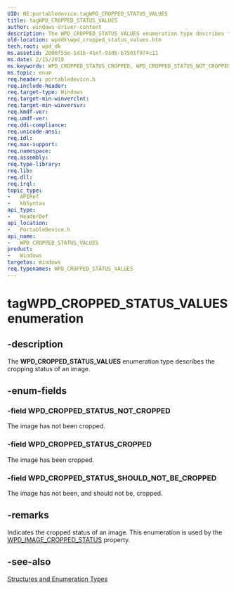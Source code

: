 ```yaml
---
UID: NE:portabledevice.tagWPD_CROPPED_STATUS_VALUES
title: tagWPD_CROPPED_STATUS_VALUES
author: windows-driver-content
description: The WPD_CROPPED_STATUS_VALUES enumeration type describes the cropping status of an image.
old-location: wpddk\wpd_cropped_status_values.htm
tech.root: wpd_dk
ms.assetid: 2006f55e-1d1b-41ef-93db-b7501f974c11
ms.date: 2/15/2018
ms.keywords: WPD_CROPPED_STATUS_CROPPED, WPD_CROPPED_STATUS_NOT_CROPPED, WPD_CROPPED_STATUS_SHOULD_NOT_BE_CROPPED, WPD_CROPPED_STATUS_VALUES, WPD_CROPPED_STATUS_VALUES enumeration, enumeration, portabledevice/WPD_CROPPED_STATUS_CROPPED, portabledevice/WPD_CROPPED_STATUS_NOT_CROPPED, portabledevice/WPD_CROPPED_STATUS_SHOULD_NOT_BE_CROPPED, portabledevice/WPD_CROPPED_STATUS_VALUES, tagWPD_CROPPED_STATUS_VALUES, wpddk.wpd_cropped_status_values
ms.topic: enum
req.header: portabledevice.h
req.include-header: 
req.target-type: Windows
req.target-min-winverclnt: 
req.target-min-winversvr: 
req.kmdf-ver: 
req.umdf-ver: 
req.ddi-compliance: 
req.unicode-ansi: 
req.idl: 
req.max-support: 
req.namespace: 
req.assembly: 
req.type-library: 
req.lib: 
req.dll: 
req.irql: 
topic_type:
-	APIRef
-	kbSyntax
api_type:
-	HeaderDef
api_location:
-	PortableDevice.h
api_name:
-	WPD_CROPPED_STATUS_VALUES
product:
-	Windows
targetos: Windows
req.typenames: WPD_CROPPED_STATUS_VALUES
---
```


# tagWPD_CROPPED_STATUS_VALUES enumeration


## -description



The <b>WPD_CROPPED_STATUS_VALUES</b> enumeration type describes the cropping status of an image.




## -enum-fields




### -field WPD_CROPPED_STATUS_NOT_CROPPED

The image has not been cropped.


### -field WPD_CROPPED_STATUS_CROPPED

The image has been cropped.


### -field WPD_CROPPED_STATUS_SHOULD_NOT_BE_CROPPED

The image has not been, and should not be, cropped.


## -remarks



Indicates the cropped status of an image. This enumeration is used by the <a href="wpd_image_properties.htm">WPD_IMAGE_CROPPED_STATUS</a> property.




## -see-also




<a href="https://msdn.microsoft.com/library/windows/hardware/ff597672">Structures and Enumeration Types</a>
 

 

